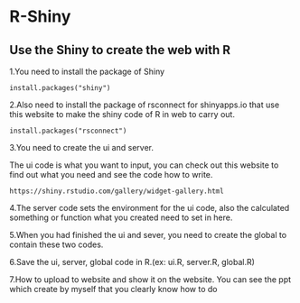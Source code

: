 # R-Shiny

## Use the Shiny to create the web with R

1.You need to install the package of Shiny
```
install.packages("shiny")
```

2.Also need to install the package of rsconnect for shinyapps.io that use this website to make the shiny code of R in web to carry out.
```
install.packages("rsconnect")
```

3.You need to create the ui and server.

The ui code is what you want to input, you can check out this website to find out what you need and see the code how to write.
```
https://shiny.rstudio.com/gallery/widget-gallery.html
```

4.The server code sets the environment for the ui code, also the calculated something or function what you created need to set in here. 

5.When you had finished the ui and sever, you need to create the global to contain these two codes.

6.Save the ui, server, global code in R.(ex: ui.R, server.R, global.R)

7.How to upload to website and show it on the website. You can see the ppt which create by myself that you clearly know how to do
